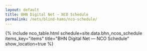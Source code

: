 ```yaml
---
layout: default
title: BHN Digital Net — NCO Schedule
permalink: /nets/blind-hams/nco-schedule/
---
```


{% include nco_table.html schedule=site.data.bhn_ncos_schedule items_key="items" title="BHN Digital Net — NCO Schedule" show_location=true %}
